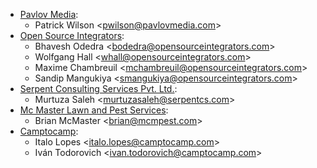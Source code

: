 - [Pavlov Media](https://www.pavlovmedia.com):
  - Patrick Wilson \<<pwilson@pavlovmedia.com>\>
- [Open Source Integrators](https://www.opensourceintegrators.com):
  - Bhavesh Odedra \<<bodedra@opensourceintegrators.com>\>
  - Wolfgang Hall \<<whall@opensourceintegrators.com>\>
  - Maxime Chambreuil \<<mchambreuil@opensourceintegrators.com>\>
  - Sandip Mangukiya \<<smangukiya@opensourceintegrators.com>\>
- [Serpent Consulting Services Pvt. Ltd.](https://www.serpentcs.com):
  - Murtuza Saleh \<<murtuzasaleh@serpentcs.com>\>
- [Mc Master Lawn and Pest Services](https://www.mcmpest.com):
  - Brian McMaster \<<brian@mcmpest.com>\>
- [Camptocamp](https://www.camptocamp.com):
  - Italo Lopes \<<italo.lopes@camptocamp.com>\>
  - Iván Todorovich \<<ivan.todorovich@camptocamp.com>\>
